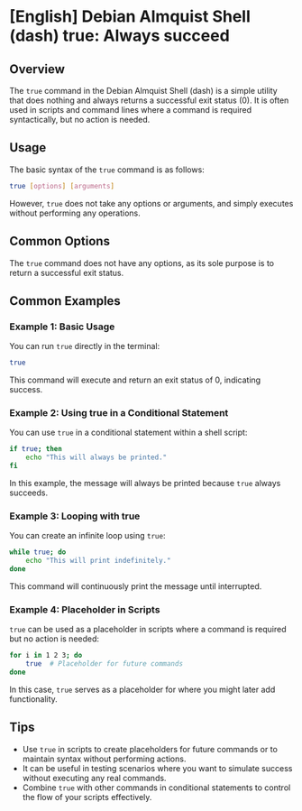 # [English] Debian Almquist Shell (dash) true: Always succeed

## Overview
The `true` command in the Debian Almquist Shell (dash) is a simple utility that does nothing and always returns a successful exit status (0). It is often used in scripts and command lines where a command is required syntactically, but no action is needed.

## Usage
The basic syntax of the `true` command is as follows:

```bash
true [options] [arguments]
```

However, `true` does not take any options or arguments, and simply executes without performing any operations.

## Common Options
The `true` command does not have any options, as its sole purpose is to return a successful exit status.

## Common Examples

### Example 1: Basic Usage
You can run `true` directly in the terminal:

```bash
true
```

This command will execute and return an exit status of 0, indicating success.

### Example 2: Using true in a Conditional Statement
You can use `true` in a conditional statement within a shell script:

```bash
if true; then
    echo "This will always be printed."
fi
```

In this example, the message will always be printed because `true` always succeeds.

### Example 3: Looping with true
You can create an infinite loop using `true`:

```bash
while true; do
    echo "This will print indefinitely."
done
```

This command will continuously print the message until interrupted.

### Example 4: Placeholder in Scripts
`true` can be used as a placeholder in scripts where a command is required but no action is needed:

```bash
for i in 1 2 3; do
    true  # Placeholder for future commands
done
```

In this case, `true` serves as a placeholder for where you might later add functionality.

## Tips
- Use `true` in scripts to create placeholders for future commands or to maintain syntax without performing actions.
- It can be useful in testing scenarios where you want to simulate success without executing any real commands.
- Combine `true` with other commands in conditional statements to control the flow of your scripts effectively.